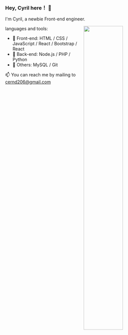 ### Hey, Cyril here！ 👋

I'm Cyril, a newbie Front-end engineer.

<img align="right" width="50%" src="https://github-readme-stats.vercel.app/api/top-langs/?username=cyril-ke&layout=compact">

languages and tools:

- :hammer: Front-end: HTML / CSS / JavaScript / React / Bootstrap / React
- :wrench: Back-end: Node.js / PHP / Python
- :nut_and_bolt: Others: MySQL / Git

📫 You can reach me by mailing to cernd206@gmail.com

<!--
**cyril-ke/cyril-ke** is a ✨ _special_ ✨ repository because its `README.md` (this file) appears on your GitHub profile.

Here are some ideas to get you started:

- 🔭 I’m currently working on ...
- 🌱 I’m currently learning ...
- 👯 I’m looking to collaborate on ...
- 🤔 I’m looking for help with ...
- 💬 Ask me about ...
- 📫 How to reach me: ...
- 😄 Pronouns: ...
- ⚡ Fun fact: ...
-->
